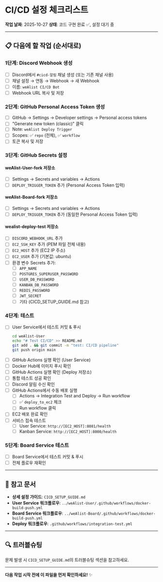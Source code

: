 # CI/CD 설정 체크리스트

**작업 날짜**: 2025-10-27
**상태**: 코드 구현 완료 ✅, 설정 대기 중

---

## 📋 다음에 할 작업 (순서대로)

### 1단계: Discord Webhook 생성
- [ ] Discord에서 `#cicd-알림` 채널 생성 (또는 기존 채널 사용)
- [ ] 채널 설정 → 연동 → Webhook → 새 Webhook
- [ ] 이름: `weAlist CI/CD Bot`
- [ ] Webhook URL 복사 및 저장

### 2단계: GitHub Personal Access Token 생성
- [ ] GitHub → Settings → Developer settings → Personal access tokens
- [ ] "Generate new token (classic)" 클릭
- [ ] Note: `weAlist Deploy Trigger`
- [ ] Scopes: ✅ `repo` (전체), ✅ `workflow`
- [ ] 토큰 복사 및 저장

### 3단계: GitHub Secrets 설정

#### weAlist-User-fork 저장소
- [ ] Settings → Secrets and variables → Actions
- [ ] `DEPLOY_TRIGGER_TOKEN` 추가 (Personal Access Token 입력)

#### weAlist-Board-fork 저장소
- [ ] Settings → Secrets and variables → Actions
- [ ] `DEPLOY_TRIGGER_TOKEN` 추가 (동일한 Personal Access Token 입력)

#### wealist-deploy-test 저장소
- [ ] `DISCORD_WEBHOOK_URL` 추가
- [ ] `EC2_SSH_KEY` 추가 (PEM 파일 전체 내용)
- [ ] `EC2_HOST` 추가 (EC2 IP 주소)
- [ ] `EC2_USER` 추가 (기본값: ubuntu)
- [ ] 환경 변수 Secrets 추가:
  - [ ] `APP_NAME`
  - [ ] `POSTGRES_SUPERUSER_PASSWORD`
  - [ ] `USER_DB_PASSWORD`
  - [ ] `KANBAN_DB_PASSWORD`
  - [ ] `REDIS_PASSWORD`
  - [ ] `JWT_SECRET`
  - [ ] 기타 (CICD_SETUP_GUIDE.md 참고)

### 4단계: 테스트
- [ ] User Service에서 테스트 커밋 & 푸시
  ```bash
  cd weAlist-User
  echo "# Test CI/CD" >> README.md
  git add . && git commit -m "test: CI/CD pipeline"
  git push origin main
  ```
- [ ] GitHub Actions 실행 확인 (User Service)
- [ ] Docker Hub에 이미지 푸시 확인
- [ ] GitHub Actions 실행 확인 (Deploy 저장소)
- [ ] 통합 테스트 성공 확인
- [ ] Discord 알림 수신 확인
- [ ] GitHub Actions에서 수동 배포 실행
  - [ ] Actions → Integration Test and Deploy → Run workflow
  - [ ] ✅ `deploy_to_ec2` 체크
  - [ ] Run workflow 클릭
- [ ] EC2 배포 완료 확인
- [ ] 서비스 접속 테스트
  - [ ] User Service: `http://[EC2_HOST]:8081/health`
  - [ ] Kanban Service: `http://[EC2_HOST]:8000/health`

### 5단계: Board Service 테스트
- [ ] Board Service에서 테스트 커밋 & 푸시
- [ ] 전체 플로우 재확인

---

## 📄 참고 문서

- **상세 설정 가이드**: `CICD_SETUP_GUIDE.md`
- **User Service 워크플로우**: `../weAlist-User/.github/workflows/docker-build-push.yml`
- **Board Service 워크플로우**: `../weAlist-Board/.github/workflows/docker-build-push.yml`
- **Deploy 워크플로우**: `.github/workflows/integration-test.yml`

---

## 🔍 트러블슈팅

문제 발생 시 `CICD_SETUP_GUIDE.md`의 트러블슈팅 섹션을 참고하세요.

---

**다음 작업 시작 전에 이 파일을 먼저 확인하세요!** ✨
